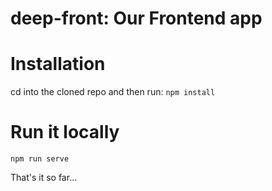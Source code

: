 # deep-front: Our Frontend app

# Installation
cd into the cloned repo and then run:
`npm install`

# Run it locally
`npm run serve`  
  
That's it so far...